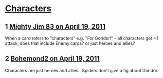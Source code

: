 # [Characters ](https://community.fantasyflightgames.com/topic/45470-characters/)

## 1 [Mighty Jim 83 on April 19, 2011](https://community.fantasyflightgames.com/topic/45470-characters/?do=findComment&comment=456077)

When a card refers to "characters" e.g. "For Gondor!" - all characters get +1 attack, does that include Enemy cards? or just heroes and allies?

## 2 [Bohemond2 on April 19, 2011](https://community.fantasyflightgames.com/topic/45470-characters/?do=findComment&comment=456094)

Characters are just heroes and allies.  Spiders don't give a fig about Gondor.

